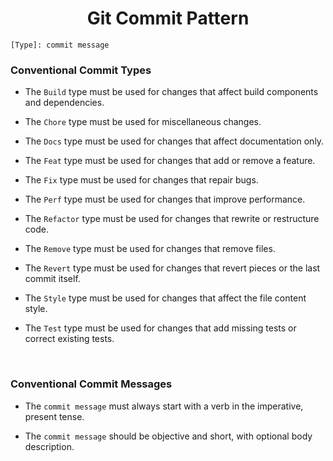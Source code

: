 <h1 align='center'>Git Commit Pattern</h1>

~~~
[Type]: commit message
~~~

<h3>Conventional Commit Types</h3>

- The `Build` type must be used for changes that affect build components and dependencies.

- The `Chore` type must be used for miscellaneous changes.

- The `Docs` type must be used for changes that affect documentation only.

- The `Feat` type must be used for changes that add or remove a feature.

- The `Fix` type must be used for changes that repair bugs.

- The `Perf` type must be used for changes that improve performance.

- The `Refactor` type must be used for changes that rewrite or restructure code.

- The `Remove` type must be used for changes that remove files.

- The `Revert` type must be used for changes that revert pieces or the last commit itself.

- The `Style` type must be used for changes that affect the file content style.

- The `Test` type must be used for changes that add missing tests or correct existing tests.

<br>

<h3>Conventional Commit Messages</h3>

- The `commit message` must always start with a verb in the imperative, present tense.

- The `commit message` should be objective and short, with optional body description.
